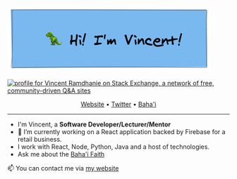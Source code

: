<p align="center">

![My Banner](git_banner)


<a href="https://stackexchange.com/users/13598"><img src="https://stackexchange.com/users/flair/13598.png" width="208" height="58" alt="profile for Vincent Ramdhanie on Stack Exchange, a network of free, community-driven Q&amp;A sites" title="profile for Vincent Ramdhanie on Stack Exchange, a network of free, community-driven Q&amp;A sites"></a>
</p>

<p align="center">
  <a href="https://vincentramdhanie.com">Website</a> •
  <a href="https://twitter.com/intent/follow?screen_name=vramdhanie&tw_p=followbutton">Twitter</a> •
  <a href="https://bahai.org">Baha'i</a>
</p>

---

 - I'm Vincent, a **Software Developer/Lecturer/Mentor**
 - 🔭 I’m currently working on a React application backed by Firebase for a retail business.
 - I work with React, Node, Python, Java and a host of technologies.
 - Ask me about the [Baha'i Faith](https://bahai.org)

📫 You can contact me via [my website](https://vincentramdhanie.com)

<!--
**vramdhanie/vramdhanie** is a ✨ _special_ ✨ repository because its `README.md` (this file) appears on your GitHub profile.

Here are some ideas to get you started:

- 🔭 I’m currently working on ...
- 🌱 I’m currently learning ...
- 👯 I’m looking to collaborate on ...
- 🤔 I’m looking for help with ...
- 💬 Ask me about ...
- 📫 How to reach me: ...
- 😄 Pronouns: ...
- ⚡ Fun fact: ...
-->
